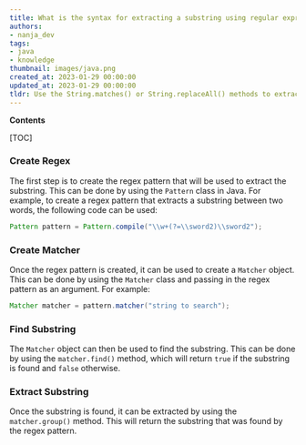 ```yaml
---
title: What is the syntax for extracting a substring using regular expressions?
authors:
- nanja_dev
tags:
- java
- knowledge
thumbnail: images/java.png
created_at: 2023-01-29 00:00:00
updated_at: 2023-01-29 00:00:00
tldr: Use the String.matches() or String.replaceAll() methods to extract a substring using regex in Java.
---
```


**Contents**

[TOC]

### Create Regex

The first step is to create the regex pattern that will be used to extract the substring. This can be done by using the `Pattern` class in Java. For example, to create a regex pattern that extracts a substring between two words, the following code can be used:

```java
Pattern pattern = Pattern.compile("\\w+(?=\\sword2)\\sword2");
```

### Create Matcher

Once the regex pattern is created, it can be used to create a `Matcher` object. This can be done by using the `Matcher` class and passing in the regex pattern as an argument. For example:

```java
Matcher matcher = pattern.matcher("string to search");
```

### Find Substring

The `Matcher` object can then be used to find the substring. This can be done by using the `matcher.find()` method, which will return `true` if the substring is found and `false` otherwise.

### Extract Substring

Once the substring is found, it can be extracted by using the `matcher.group()` method. This will return the substring that was found by the regex pattern.

